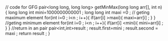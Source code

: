 // code for GFG 
pair<long long, long long> getMinMax(long long arr[], int n) {
    long long int mini=1000000000001 ;
    long long int maxi =0 ;
    // geting maximum element 
    for(int i=0 ; i<n ; i++){
        if(arr[i] >maxi){
            maxi=arr[i] ;
        }
    }
    //geting minimum element
    for(int  i=0 ; i<n ; i++){
        if(arr[i] <mini){
            mini=arr[i] ;
        }
    }
    //return in an pair
    pair<int,int>result ;
    result.first=mini ;
    result.second = maxi ;
    return result ;
}

